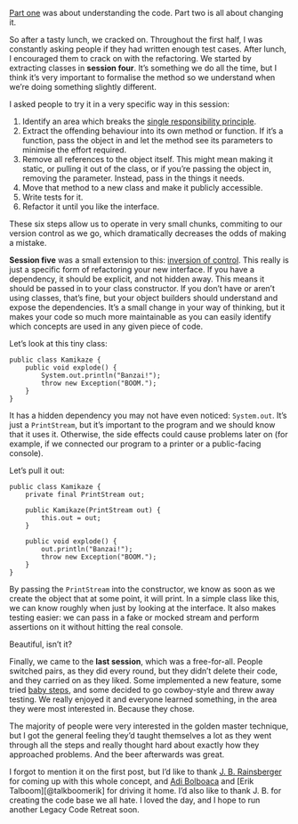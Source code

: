 <!--
id: 28752243811
link: http://monospacedmonologues.com/post/28752243811/legacy-code-retreat-part-two-knock-it-out-of-the-park
slug: legacy-code-retreat-part-two-knock-it-out-of-the-park
date: Sun Aug 05 2012 07:41:00 GMT+0100 (BST)
publish: 2012-08-05
tags: 
title: Legacy Code Retreat part two: knock it out of the park
-->


[Part
one](http://monospacedmonologues.com/post/28626062275/legacy-code-retreat-part-one-get-it-under-test)
was about understanding the code. Part two is all about changing it.

So after a tasty lunch, we cracked on. Throughout the first half, I was
constantly asking people if they had written enough test cases. After
lunch, I encouraged them to crack on with the refactoring. We started by
extracting classes in **session four**. It’s something we do all the
time, but I think it’s very important to formalise the method so we
understand when we’re doing something slightly different.

I asked people to try it in a very specific way in this session:

1.  Identify an area which breaks the [single responsibility
    principle](http://en.wikipedia.org/wiki/Single_responsibility_principle).
2.  Extract the offending behaviour into its own method or function. If
    it’s a function, pass the object in and let the method see its
    parameters to minimise the effort required.
3.  Remove all references to the object itself. This might mean making
    it static, or pulling it out of the class, or if you’re passing the
    object in, removing the parameter. Instead, pass in the things it
    needs.
4.  Move that method to a new class and make it publicly accessible.
5.  Write tests for it.
6.  Refactor it until you like the interface.

These six steps allow us to operate in very small chunks, commiting to
our version control as we go, which dramatically decreases the odds of
making a mistake.

**Session five** was a small extension to this: [inversion of
control](http://en.wikipedia.org/wiki/Inversion_of_control). This really
is just a specific form of refactoring your new interface. If you have a
dependency, it should be explicit, and not hidden away. This means it
should be passed in to your class constructor. If you don’t have or
aren’t using classes, that’s fine, but your object builders should
understand and expose the dependencies. It’s a small change in your way
of thinking, but it makes your code so much more maintainable as you can
easily identify which concepts are used in any given piece of code.

Let’s look at this tiny class:

    public class Kamikaze {
        public void explode() {
            System.out.println("Banzai!");
            throw new Exception("BOOM.");
        }
    }

It has a hidden dependency you may not have even noticed: `System.out`.
It’s just a `PrintStream`, but it’s important to the program and we
should know that it uses it. Otherwise, the side effects could cause
problems later on (for example, if we connected our program to a printer
or a public-facing console).

Let’s pull it out:

    public class Kamikaze {
        private final PrintStream out;

        public Kamikaze(PrintStream out) {
            this.out = out;
        }

        public void explode() {
            out.println("Banzai!");
            throw new Exception("BOOM.");
        }
    }

By passing the `PrintStream` into the constructor, we know as soon as we
create the object that at some point, it will print. In a simple class
like this, we can know roughly when just by looking at the interface. It
also makes testing easier: we can pass in a fake or mocked stream and
perform assertions on it without hitting the real console.

Beautiful, isn’t it?

Finally, we came to the **last session**, which was a free-for-all.
People switched pairs, as they did every round, but they didn’t delete
their code, and they carried on as they liked. Some implemented a new
feature, some tried [baby
steps](http://talboomerik.be/2012/01/16/taking-baby-steps/), and some
decided to go cowboy-style and threw away testing. We really enjoyed it
and everyone learned something, in the area they were most interested
in. Because they chose.

The majority of people were very interested in the golden master
technique, but I got the general feeling they’d taught themselves a lot
as they went through all the steps and really thought hard about exactly
how they approached problems. And the beer afterwards was great.

I forgot to mention it on the first post, but I’d like to thank [J. B.
Rainsberger](http://twitter.com/jbrains) for coming up with this whole
concept, and [Adi Bolboaca](http://twitter.com/adibolb) and [Erik
Talboom][@talkboomerik] for driving it home. I’d also like to thank J.
B. for creating the code base we all hate. I loved the day, and I hope
to run another Legacy Code Retreat soon.

